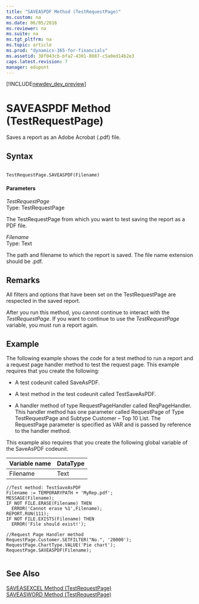 ```yaml
---
title: "SAVEASPDF Method (TestRequestPage)"
ms.custom: na
ms.date: 06/05/2016
ms.reviewer: na
ms.suite: na
ms.tgt_pltfrm: na
ms.topic: article
ms.prod: "dynamics-365-for-financials"
ms.assetid: 38f043cb-bfa2-4301-8087-c5a0ed14b2e3
caps.latest.revision: 7
manager: edupont
---
```


[!INCLUDE[newdev_dev_preview](../includes/newdev_dev_preview.md)]

# SAVEASPDF Method (TestRequestPage)
Saves a report as an Adobe Acrobat \(.pdf\) file.  
  
## Syntax  
  
```  
  
TestRequestPage.SAVEASPDF(Filename)  
```  
  
#### Parameters  
 *TestRequestPage*  
 Type: TestRequestPage  
  
 The TestRequestPage from which you want to test saving the report as a PDF file.  
  
 *Filename*  
 Type: Text  
  
 The path and filename to which the report is saved. The file name extension should be .pdf.  
  
## Remarks  
 All filters and options that have been set on the TestRequestPage are respected in the saved report.  
  
 After you run this method, you cannot continue to interact with the *TestRequestPage*. If you want to continue to use the *TestRequestPage* variable, you must run a report again.  
  
## Example  
 The following example shows the code for a test method to run a report and a request page handler method to test the request page. This example requires that you create the following:  
  
-   A test codeunit called SaveAsPDF. <!--Links For more information, see [How to: Create Test Codeunits and Test Methods](devenv-How-to--Create-Test-Codeunits-and-Test-Methods.md).-->  
  
-   A test method in the test codeunit called TestSaveAsPDF. <!--Links For more information, see [How to: Create Test Codeunits and Test Methods](devenv-How-to--Create-Test-Codeunits-and-Test-Methods.md).-->  
  
-   A handler method of type RequestPageHandler called ReqPageHandler. This handler method has one parameter called RequestPage of Type TestRequestPage and Subtype Customer – Top 10 List. The RequestPage parameter is specified as VAR and is passed by reference to the handler method. <!--Links For more information, see [How to: Create Handler Methods](devenv-How-to--Create-Handler-Methods.md). --> 
  
 This example also requires that you create the following global variable of the SaveAsPDF codeunit.  
  
|Variable name|DataType|  
|-------------------|--------------|  
|Filename|Text|  
  
```  
//Test method: TestSaveAsPDF  
Filename := TEMPORARYPATH + 'MyRep.pdf';  
MESSAGE(Filename);  
IF NOT FILE.ERASE(Filename) THEN  
  ERROR('Cannot erase %1',Filename);  
REPORT.RUN(111);  
IF NOT FILE.EXISTS(Filename) THEN  
  ERROR('File should exist!');  
  
//Request Page Handler method  
RequestPage.Customer.SETFILTER("No.", '20000');  
RequestPage.ChartType.VALUE('Pie chart');  
RequestPage.SAVEASPDF(Filename);  
  
```  
  
## See Also  
 [SAVEASEXCEL Method \(TestRequestPage\)](devenv-SAVEASEXCEL-Method-TestRequestPage.md)   
 [SAVEASWORD Method \(TestRequestPage\)](devenv-SAVEASWORD-Method-TestRequestPage.md)   
 <!--Links [Testing the Application](Testing-the-Application.md)-->  